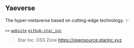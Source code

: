 ## Yaeverse

The hyper-metaverse based on cutting-edge technology.  ✨

`>>`
[`website`](https://yaeverse.xyz)
[`github-star_inc`](https://github.com/star-inc)

> Star Inc. OSS Zone <https://opensource.starinc.xyz>
